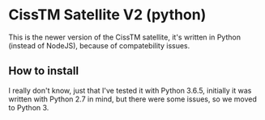# CissTM Satellite V2 (python)
This is the newer version of the CissTM satellite, it's written in Python (instead of NodeJS), because of compatebility issues.

## How to install
I really don't know, just that I've tested it with Python 3.6.5, initially it was written with Python 2.7 in mind, but there were some issues, so we moved to Python 3.